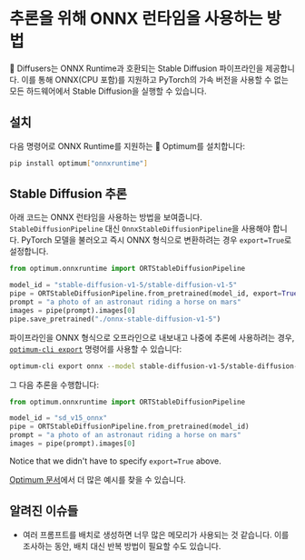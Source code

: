 <!--Copyright 2025 The HuggingFace Team. All rights reserved.

Licensed under the Apache License, Version 2.0 (the "License"); you may not use this file except in compliance with
the License. You may obtain a copy of the License at

http://www.apache.org/licenses/LICENSE-2.0

Unless required by applicable law or agreed to in writing, software distributed under the License is distributed on
an "AS IS" BASIS, WITHOUT WARRANTIES OR CONDITIONS OF ANY KIND, either express or implied. See the License for the
specific language governing permissions and limitations under the License.
-->


# 추론을 위해 ONNX 런타임을 사용하는 방법

🤗 Diffusers는 ONNX Runtime과 호환되는 Stable Diffusion 파이프라인을 제공합니다. 이를 통해 ONNX(CPU 포함)를 지원하고 PyTorch의 가속 버전을 사용할 수 없는 모든 하드웨어에서 Stable Diffusion을 실행할 수 있습니다.

## 설치

다음 명령어로 ONNX Runtime를 지원하는 🤗 Optimum를 설치합니다:

```sh
pip install optimum["onnxruntime"]
```

## Stable Diffusion 추론

아래 코드는 ONNX 런타임을 사용하는 방법을 보여줍니다. `StableDiffusionPipeline` 대신 `OnnxStableDiffusionPipeline`을 사용해야 합니다.
PyTorch 모델을 불러오고 즉시 ONNX 형식으로 변환하려는 경우 `export=True`로 설정합니다.

```python
from optimum.onnxruntime import ORTStableDiffusionPipeline

model_id = "stable-diffusion-v1-5/stable-diffusion-v1-5"
pipe = ORTStableDiffusionPipeline.from_pretrained(model_id, export=True)
prompt = "a photo of an astronaut riding a horse on mars"
images = pipe(prompt).images[0]
pipe.save_pretrained("./onnx-stable-diffusion-v1-5")
```

파이프라인을 ONNX 형식으로 오프라인으로 내보내고 나중에 추론에 사용하려는 경우,
[`optimum-cli export`](https://huggingface.co/docs/optimum/main/en/exporters/onnx/usage_guides/export_a_model#exporting-a-model-to-onnx-using-the-cli) 명령어를 사용할 수 있습니다:

```bash
optimum-cli export onnx --model stable-diffusion-v1-5/stable-diffusion-v1-5 sd_v15_onnx/
```

그 다음 추론을 수행합니다:

```python
from optimum.onnxruntime import ORTStableDiffusionPipeline

model_id = "sd_v15_onnx"
pipe = ORTStableDiffusionPipeline.from_pretrained(model_id)
prompt = "a photo of an astronaut riding a horse on mars"
images = pipe(prompt).images[0]
```

Notice that we didn't have to specify `export=True` above.

[Optimum 문서](https://huggingface.co/docs/optimum/)에서 더 많은 예시를 찾을 수 있습니다.

## 알려진 이슈들

- 여러 프롬프트를 배치로 생성하면 너무 많은 메모리가 사용되는 것 같습니다. 이를 조사하는 동안, 배치 대신 반복 방법이 필요할 수도 있습니다.
